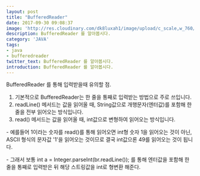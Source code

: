 ```yaml
---
layout: post
title: "BufferedReader"
date: 2017-09-30 09:08:37
image: 'http://res.cloudinary.com/dk8luxah1/image/upload/c_scale,w_760/v1502208952/coding.jpg'
description: BufferedReader 를 알아봅시다.
category: 'JAVA'
tags:
- java
- bufferedreader
twitter_text: BufferedReader 를 알아봅시다.
introduction: BufferedReader 를 알아봅시다.
---
```



BufferedReader 를 통해 입력받을때 유의할 점.<br/>
1. 기본적으로 BufferedReader는 한 줄을 통째로 입력받는 방법으로 주로 쓰입니다.
2. readLine() 메서드는 값을 읽어올 때, String값으로 개행문자(엔터값)를 포함해 한줄을 전부 읽어오는 방식입니다.
3. read() 메서드는 값을 읽어올 때, int값으로 변형하여 읽어오는 방식입니다.

&#45; 예를들어 1이라는 숫자를 read()를 통해 읽어오면 int형 숫자 1을 읽어오는 것이 아닌, ASCII 형식의 문자값 '1'을 읽어오는 것이므로 결국 int값으론 49를 읽어오는 것이 됩니다.

&#45; 그래서 보통 int a = Integer.parseInt(br.readLine()); 를 통해 엔터값을 포함해 한줄을 통째로 입력받은 뒤 해당 스트링값을 int로 형변환 해준다.